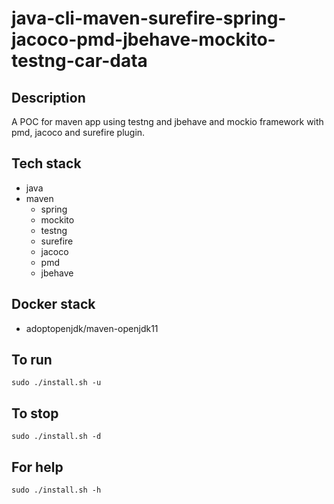 # java-cli-maven-surefire-spring-jacoco-pmd-jbehave-mockito-testng-car-data

## Description
A POC for maven app using testng
and jbehave and mockio framework
 with pmd,
jacoco and surefire plugin.

## Tech stack
- java
- maven
	- spring
	- mockito
  - testng
  - surefire
  - jacoco
  - pmd
  - jbehave

## Docker stack
- adoptopenjdk/maven-openjdk11

## To run
`sudo ./install.sh -u`

## To stop
`sudo ./install.sh -d`

## For help
`sudo ./install.sh -h`
